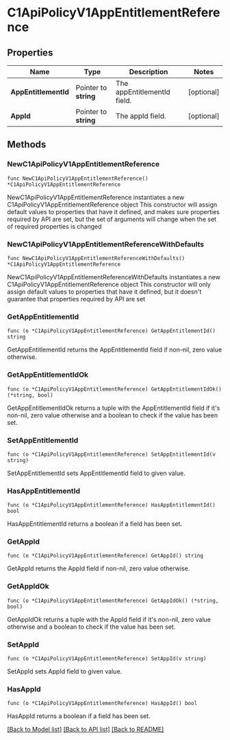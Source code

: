 # C1ApiPolicyV1AppEntitlementReference

## Properties

Name | Type | Description | Notes
------------ | ------------- | ------------- | -------------
**AppEntitlementId** | Pointer to **string** | The appEntitlementId field. | [optional] 
**AppId** | Pointer to **string** | The appId field. | [optional] 

## Methods

### NewC1ApiPolicyV1AppEntitlementReference

`func NewC1ApiPolicyV1AppEntitlementReference() *C1ApiPolicyV1AppEntitlementReference`

NewC1ApiPolicyV1AppEntitlementReference instantiates a new C1ApiPolicyV1AppEntitlementReference object
This constructor will assign default values to properties that have it defined,
and makes sure properties required by API are set, but the set of arguments
will change when the set of required properties is changed

### NewC1ApiPolicyV1AppEntitlementReferenceWithDefaults

`func NewC1ApiPolicyV1AppEntitlementReferenceWithDefaults() *C1ApiPolicyV1AppEntitlementReference`

NewC1ApiPolicyV1AppEntitlementReferenceWithDefaults instantiates a new C1ApiPolicyV1AppEntitlementReference object
This constructor will only assign default values to properties that have it defined,
but it doesn't guarantee that properties required by API are set

### GetAppEntitlementId

`func (o *C1ApiPolicyV1AppEntitlementReference) GetAppEntitlementId() string`

GetAppEntitlementId returns the AppEntitlementId field if non-nil, zero value otherwise.

### GetAppEntitlementIdOk

`func (o *C1ApiPolicyV1AppEntitlementReference) GetAppEntitlementIdOk() (*string, bool)`

GetAppEntitlementIdOk returns a tuple with the AppEntitlementId field if it's non-nil, zero value otherwise
and a boolean to check if the value has been set.

### SetAppEntitlementId

`func (o *C1ApiPolicyV1AppEntitlementReference) SetAppEntitlementId(v string)`

SetAppEntitlementId sets AppEntitlementId field to given value.

### HasAppEntitlementId

`func (o *C1ApiPolicyV1AppEntitlementReference) HasAppEntitlementId() bool`

HasAppEntitlementId returns a boolean if a field has been set.

### GetAppId

`func (o *C1ApiPolicyV1AppEntitlementReference) GetAppId() string`

GetAppId returns the AppId field if non-nil, zero value otherwise.

### GetAppIdOk

`func (o *C1ApiPolicyV1AppEntitlementReference) GetAppIdOk() (*string, bool)`

GetAppIdOk returns a tuple with the AppId field if it's non-nil, zero value otherwise
and a boolean to check if the value has been set.

### SetAppId

`func (o *C1ApiPolicyV1AppEntitlementReference) SetAppId(v string)`

SetAppId sets AppId field to given value.

### HasAppId

`func (o *C1ApiPolicyV1AppEntitlementReference) HasAppId() bool`

HasAppId returns a boolean if a field has been set.


[[Back to Model list]](../README.md#documentation-for-models) [[Back to API list]](../README.md#documentation-for-api-endpoints) [[Back to README]](../README.md)


